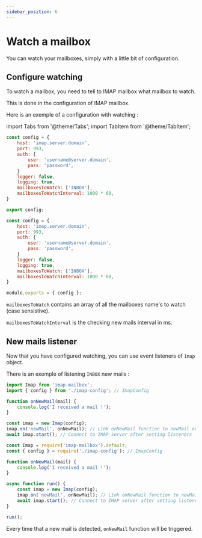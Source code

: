 ```yaml
---
sidebar_position: 6
---
```


# Watch a mailbox

You can watch your mailboxes, simply with a little bit of configuration.

## Configure watching

To watch a mailbox, you need to tell to IMAP mailbox what mailbox to watch.

This is done in the configuration of IMAP mailbox.

Here is an exemple of a configuration with watching :

import Tabs from '@theme/Tabs';
import TabItem from '@theme/TabItem';

<Tabs>
  <TabItem value="apple" label="ESM" default>


```js title="/imap-config.js"
const config = {
    host: 'imap.server.domain',
    port: 993,
    auth: {
        user: 'username@server.domain',
        pass: 'password',
    }
    logger: false,
    logging: true,
    mailboxesToWatch: ['INBOX'],
    mailboxesToWatchInterval: 1000 * 60,
}

export config;
```

  </TabItem>
  <TabItem value="orange" label="CJS">


```js title="/imap-config.js"
const config = {
    host: 'imap.server.domain',
    port: 993,
    auth: {
        user: 'username@server.domain',
        pass: 'password',
    }
    logger: false,
    logging: true,
    mailboxesToWatch: ['INBOX'],
    mailboxesToWatchInterval: 1000 * 60,
}

module.exports = { config };
```

  </TabItem>
</Tabs>

`mailboxesToWatch` contains an array of all the mailboxes name's to watch (case sensistive).

`mailboxesToWatchInterval` is the checking new mails interval in ms.

## New mails listener

Now that you have configured watching, you can use event listeners of `Imap` object.

There is an exemple of listening `INBOX` new mails :

<Tabs>
  <TabItem value="apple" label="ESM" default>


```js
import Imap from 'imap-mailbox';
import { config } from './imap-config'; // ImapConfig

function onNewMail(mail) {
    console.log('I received a mail !');
}

const imap = new Imap(config);
imap.on('newMail', onNewMail); // Link onNewMail function to newMail event listener
await imap.start(); // Connect to IMAP server after setting listeners
```

  </TabItem>
  <TabItem value="orange" label="CJS">


```js
const Imap = require('imap-mailbox').default;
const { config } = require('./imap-config'); // ImapConfig

function onNewMail(mail) {
    console.log('I received a mail !');
}

async function run() {
    const imap = new Imap(config);
    imap.on('newMail', onNewMail); // Link onNewMail function to newMail event listener
    await imap.start(); // Connect to IMAP server after setting listeners
}

run();
```

  </TabItem>
</Tabs>

Every time that a new mail is detected, `onNewMail` function will be triggered.